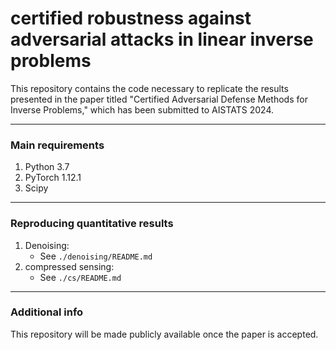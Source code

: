 # certified robustness against adversarial attacks in linear inverse problems
 
This repository contains the code necessary to replicate the results presented in the paper titled "Certified Adversarial Defense Methods for Inverse Problems," which has been submitted to AISTATS 2024.

---
### Main requirements
1. Python 3.7
2. PyTorch 1.12.1
3. Scipy

---
### Reproducing quantitative results
1. Denoising:
     - See ```./denoising/README.md```  
2. compressed sensing:
     - See ```./cs/README.md```  
     
---
### Additional info
This repository will be made publicly available once the paper is accepted.
